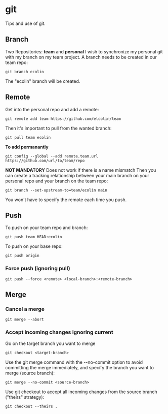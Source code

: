 # git
Tips and use of git.

## Branch
Two Repositories: **team** and **personal**
I wish to synchronize my personal git with my branch on my team project.
A branch needs to be created in our team repo:

    git branch ecolin
The "ecolin" branch will be created.
## Remote
Get into the personal repo and add a remote:

    git remote add team https://github.com/elcolin/team

Then it's important to pull from the wanted branch:

    git pull team ecolin

**To add permanantly**

    git config --global --add remote.team.url https://github.com/url/to/team/repo

**NOT MANDATORY**
Does not work if there is a name mismatch
Then you can create a tracking relationship between your main branch on your personal repo and your branch on the team repo:

    git branch --set-upstream-to=team/ecolin main

You won't have to specify the remote each time you push.
## Push
To push on your team repo and branch:

    git push team HEAD:ecolin

To push on your base repo:

    git push origin

### Force push (ignoring pull)

    git push --force <remote> <local-branch>:<remote-branch>
    
## Merge

### Cancel a merge
    git merge --abort

### Accept incoming changes ignoring current
 Go on the target branch you want to merge

    git checkout <target-branch>
Use the git merge command with the --no-commit option to avoid committing the merge immediately, and specify the branch you want to merge (source branch):

    git merge --no-commit <source-branch>
Use git checkout to accept all incoming changes from the source branch ("theirs" strategy):

    git checkout --theirs .
